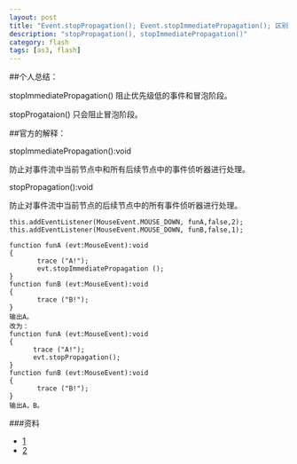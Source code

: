 ```yaml
---
layout: post
title: "Event.stopPropagation(); Event.stopImmediatePropagation(); 区别"
description: "stopPropagation(), stopImmediatePropagation()"
category: flash
tags: [as3, flash]
---
```



##个人总结：

stopImmediatePropagation() 阻止优先级低的事件和冒泡阶段。
 
stopProgataion() 只会阻止冒泡阶段。
 
##官方的解释：

stopImmediatePropagation():void

防止对事件流中当前节点中和所有后续节点中的事件侦听器进行处理。 

stopPropagation():void

防止对事件流中当前节点的后续节点中的所有事件侦听器进行处理。


	this.addEventListener(MouseEvent.MOUSE_DOWN, funA,false,2);
	this.addEventListener(MouseEvent.MOUSE_DOWN, funB,false,1);

	function funA (evt:MouseEvent):void
	{
	       trace ("A!");
	       evt.stopImmediatePropagation ();
	}
	function funB (evt:MouseEvent):void
	{
	       trace ("B!");
	}
	输出A。
	改为：
	function funA (evt:MouseEvent):void
	{
	      trace ("A!");
	      evt.stopPropagation();
	}
	function funB (evt:MouseEvent):void
	{
	       trace ("B!");
	}
	输出A，B。


###资料
- [1](http://www.cnblogs.com/Mr-C/archive/2012/04/05/2433104.html)
- [2](http://hi.baidu.com/jianglang/blog/item/87ed5c3d66f739fb3d6d97e9.html)


